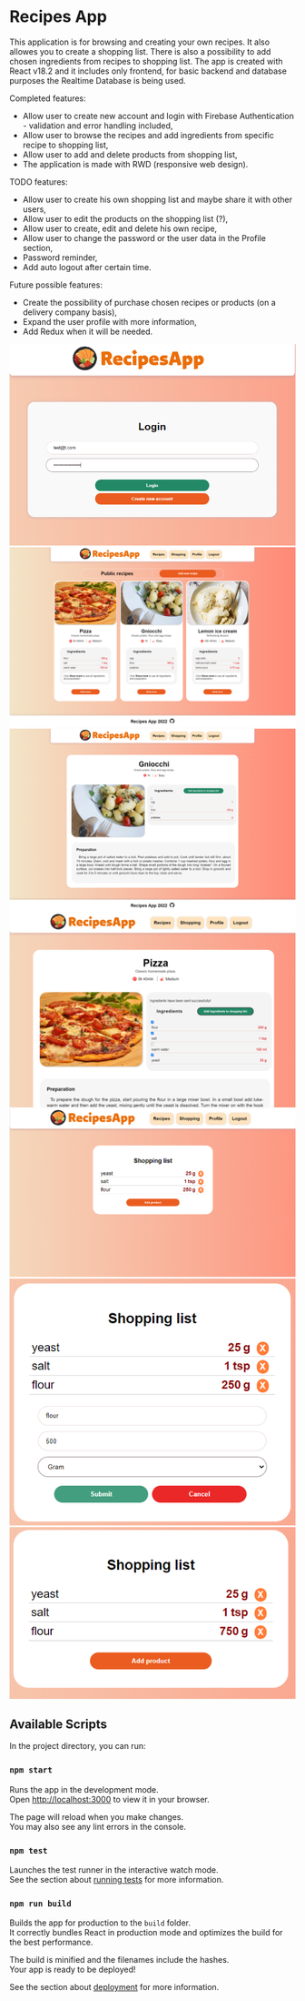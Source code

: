 # Recipes App

This application is for browsing and creating your own recipes. It also allowes you to create a shopping list. There is also a possibility to add chosen ingredients from recipes to shopping list.
The app is created with React v18.2 and it includes only frontend, for basic backend and database purposes the Realtime Database is being used.

Completed features: 
- Allow user to create new account and login with Firebase Authentication - validation and error handling included,
- Allow user to browse the recipes and add ingredients from specific recipe to shopping list,
- Allow user to add and delete products from shopping list,
- The application is made with RWD (responsive web design). 

TODO features:
- Allow user to create his own shopping list and maybe share it with other users,
- Allow user to edit the products on the shopping list (?),
- Allow user to create, edit and delete his own recipe,
- Allow user to change the password or the user data in the Profile section,
- Password reminder,
- Add auto logout after certain time.

Future possible features:
- Create the possibility of purchase chosen recipes or products (on a delivery company basis),
- Expand the user profile with more information,
- Add Redux when it will be needed.


![image](images/login.png)
![image](images/main.png)
![image](images/recipe.png)
![image](images/ingredients.png)
![image](images/list.png)
![image](images/adding.png)
![image](images/result.png)



## Available Scripts

In the project directory, you can run:

### `npm start`

Runs the app in the development mode.\
Open [http://localhost:3000](http://localhost:3000) to view it in your browser.

The page will reload when you make changes.\
You may also see any lint errors in the console.

### `npm test`

Launches the test runner in the interactive watch mode.\
See the section about [running tests](https://facebook.github.io/create-react-app/docs/running-tests) for more information.

### `npm run build`

Builds the app for production to the `build` folder.\
It correctly bundles React in production mode and optimizes the build for the best performance.

The build is minified and the filenames include the hashes.\
Your app is ready to be deployed!

See the section about [deployment](https://facebook.github.io/create-react-app/docs/deployment) for more information.

